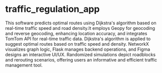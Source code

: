 # traffic_regulation_app
This software predicts optimal routes using Dijkstra's algorithm based on real-time traffic speed and road density.It employs Geopy for geocoding and reverse geocoding, enhancing location accuracy, and integrates TomTom API for real-time traffic data. Dijkstra's algorithm is applied to suggest optimal routes based on traffic speed and density. NetworkX visualizes graph logic, Flask manages backend operations, and Figma designs an interactive UI/UX. Randomized simulations depict roadblocks and rerouting scenarios, offering users an informative and efficient traffic management tool.

